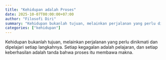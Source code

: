 ```yaml
---
title: "Kehidupan adalah Proses"
date: 2025-10-07T00:00:00+07:00
author: "Filosofi Diri"
summary: "Kehidupan bukanlah tujuan, melainkan perjalanan yang perlu dinikmati dan dipelajari setiap langkahnya."
categories: ["kehidupan"]
---
```


Kehidupan bukanlah tujuan, melainkan perjalanan yang perlu dinikmati dan dipelajari setiap langkahnya. Setiap kegagalan adalah pelajaran, dan setiap keberhasilan adalah tanda bahwa proses itu membawa makna.
